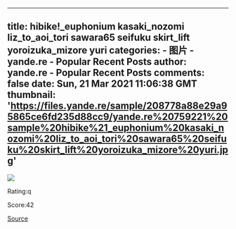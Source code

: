 
---
title: hibike!_euphonium kasaki_nozomi liz_to_aoi_tori sawara65 seifuku skirt_lift yoroizuka_mizore yuri
categories: 
    - 图片
    - yande.re - Popular Recent Posts
author: yande.re - Popular Recent Posts
comments: false
date: Sun, 21 Mar 2021 11:06:38 GMT
thumbnail: 'https://files.yande.re/sample/208778a88e29a95865ce6fd235d88cc9/yande.re%20759221%20sample%20hibike%21_euphonium%20kasaki_nozomi%20liz_to_aoi_tori%20sawara65%20seifuku%20skirt_lift%20yoroizuka_mizore%20yuri.jpg'
---

<div>   
<img src="https://files.yande.re/sample/208778a88e29a95865ce6fd235d88cc9/yande.re%20759221%20sample%20hibike%21_euphonium%20kasaki_nozomi%20liz_to_aoi_tori%20sawara65%20seifuku%20skirt_lift%20yoroizuka_mizore%20yuri.jpg" referrerpolicy="no-referrer"><p>Rating:q</p> <p>Score:42</p><a href="https://i.pximg.net/img-original/img/2021/03/21/19/53/38/88609517_p0.png">Source</a>  
</div>
            